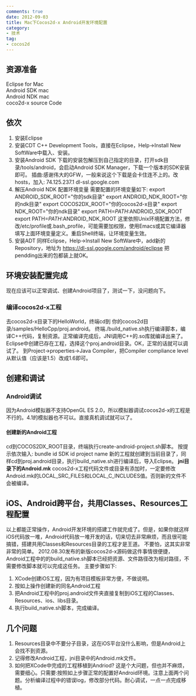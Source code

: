 ```yaml
---
comments: true
date: 2012-09-03
title: Mac下Cocos2d-x Android开发环境配置
category:
- 技术
tag:
- cocos2d
---
```

## 资源准备
Eclipse for Mac  
Android SDK mac  
Android NDK mac  
coco2d-x source Code  
## 依次
1. 安装Eclipse
2. 安装CDT
	C++ Development Tools，直接在Eclipse，Help->Install New SoftWare中载入、安装。
3. 安装Android SDK
	下载的安装包解压到自己指定的目录，打开sdk目录/tools/android，会启动Android SDK Manager，下载一个版本的SDK安装即可。
	插曲:感谢伟大的GFW，一般来说这个下载是会卡住连不上的。改hosts，加入:
		74.125.237.1 dl-ssl.google.com
4. 解压Android NDK
	配置环境变量
	需要配置的环境变量如下:
		export ANDROID_SDK_ROOT="你的sdk目录"
		export ANDROID_NDK_ROOT="你的ndk目录"
		export COCOS2DX_ROOT="你的cocos2d-x目录"
		export NDK_ROOT="你的ndk目录"
		export PATH=$PATH:$ANDROID_SDK_ROOT
		export PATH=$PATH:$ANDROID_NDK_ROOT
	这里依照Unix环境配置方法，修改/etc/profile或.bash_profile，可能需要加权限，使用Emacs或其它编译器填写上面环境变量定义。重启Shell终端，让环境变量生效。
5. 安装ADT
	同样Eclipse，Help->Install New SoftWare中，add新的Repository，地址为
		https://dl-ssl.google.com/android/eclipse
	把pendding出来的包都装上就OK。
## 环境安装配置完成
现在应该可以正常调试、创建Android项目了，测试一下，没问题向下。
### 编译cocos2d-x工程
去cocos2d-x目录下的HelloWorld，终端cd到 你的cocos2d目录/samples/HelloCpp/proj.android。
终端./build_native.sh执行编译脚本，编译C++代码，复制资源。正常编译完成后，JNI调用C++的.so库就编译出来了。
Eclipse中创建已存在工程，选择这个proj.android目录。OK，正常的话就可以调试了。
到Project->properties->Java Compiler，把Compiler compliance level从默认值（应该是1.5）改成1.6即可。
## 创建和调试
### Android调试
因为Android模拟器不支持OpenGL ES 2.0，所以模拟器调试cocos2d-x的工程是不行的。4.1的模拟器也不可以。直接真机调试就可以了。
#### 创建新的Android工程
cd到COCOS2DX_ROOT目录，终端执行create-android-project.sh脚本。
按提示依次输入:
	bundle id
	SDK id
	project name
新的工程就创建到当前目录了，同样cd到proj.android目录，执行build_native.sh进行编译后，导入Eclipse。
**jni目录下的Android.mk**
cocos2d-x工程代码文件或目录有添加时，一定要修改Android.mk的LOCAL_SRC_FILES和LOCAL_C_INCLUDES值。否则新的文件不会被编译。
## iOS、Android跨平台，共用Classes、Resources工程配置
以上都能正常操作，Android开发环境的搭建工作就完成了。但是，如果你就这样iOS代码放一堆，Android代码放一堆开发的话，切来切去非常麻烦，而且很可能搞错，搭建共用Classes和Resources目录的工程才是王道。
不要怕，这其实非常非常的简单。
2012.08.30发布的新版cocos2d-x源码做这件事情很便捷，Android工程中的的build_native.sh脚本已经把资源、文件路径改为相对路径，不需要修改脚本就可以完成这任务。
主要步骤如下:
1. XCode创建iOS工程，因为有项目模板非常方便，不做说明。
2. 按如上操作创建新的同名Android工程
3. 把Android工程中的proj.android文件夹直接复制到iOS工程的Classes、Resources、ios、libs目录。
4. 执行build_native.sh脚本，完成编译。
## 几个问题
1. Resources目录中不要分子目录，这在iOS平台没什么影响，但是Android上会找不到资源。
2. 记得修改Android工程，jni目录中的Android.mk文件。
3. 如何把XCode中完成的工程移植到Andriod?
	这是个大问题，但也并不麻烦，需要细心。只需要:按照如上步骤正常的配置好Android环境。注意上面两个问题。分析编译过程中的错误log，修改部分代码。耐心调试，一点一点完成移植。
